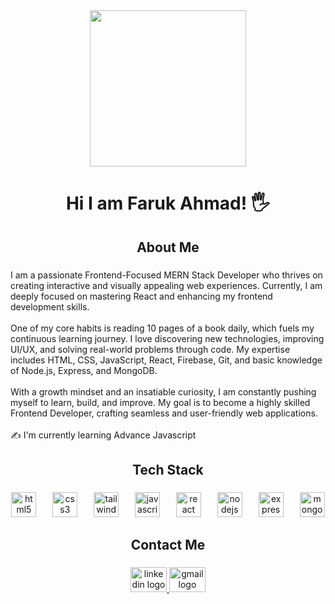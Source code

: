 <div align="center">
  <img height="250" src="https://i.ibb.co.com/sT87xgm/Black-Modern-Vlogger-You-Tube-Banner.png"  />
</div>

###

<h1 align="center">Hi I am Faruk  Ahmad! 🖐</h1>

###

<h2 align="center">About Me</h2>

###

<p align="left">I am a passionate Frontend-Focused MERN Stack Developer who thrives on creating interactive and visually appealing web experiences. Currently, I am deeply focused on mastering React and enhancing my frontend development skills.<br><br>One of my core habits is reading 10 pages of a book daily, which fuels my continuous learning journey. I love discovering new technologies, improving UI/UX, and solving real-world problems through code. My expertise includes HTML, CSS, JavaScript, React, Firebase, Git, and basic knowledge of Node.js, Express, and MongoDB.<br><br>With a growth mindset and an insatiable curiosity, I am constantly pushing myself to learn, build, and improve. My goal is to become a highly skilled Frontend Developer, crafting seamless and user-friendly web applications.<br><br>✍ I'm currently learning Advance Javascript</p>

###

<h2 align="center">Tech Stack</h2>

###

<div align="center">
  <img src="https://cdn.jsdelivr.net/gh/devicons/devicon/icons/html5/html5-original.svg" height="40" alt="html5 logo"  />
  <img width="18" />
  <img src="https://cdn.jsdelivr.net/gh/devicons/devicon/icons/css3/css3-original.svg" height="40" alt="css3 logo"  />
  <img width="18" />
  <img src="https://cdn.jsdelivr.net/gh/devicons/devicon/icons/tailwindcss/tailwindcss-original-wordmark.svg" height="40" alt="tailwindcss logo"  />
  <img width="18" />
  <img src="https://cdn.jsdelivr.net/gh/devicons/devicon/icons/javascript/javascript-original.svg" height="40" alt="javascript logo"  />
  <img width="18" />
  <img src="https://cdn.jsdelivr.net/gh/devicons/devicon/icons/react/react-original.svg" height="40" alt="react logo"  />
  <img width="18" />
  <img src="https://cdn.jsdelivr.net/gh/devicons/devicon/icons/nodejs/nodejs-original.svg" height="40" alt="nodejs logo"  />
  <img width="18" />
  <img src="https://cdn.jsdelivr.net/gh/devicons/devicon/icons/express/express-original.svg" height="40" alt="express logo"  />
  <img width="18" />
  <img src="https://cdn.jsdelivr.net/gh/devicons/devicon/icons/mongodb/mongodb-original.svg" height="40" alt="mongodb logo"  />
</div>

###

<h2 align="center">Contact Me</h2>

###

<div align="center">
  <a href="https://www.linkedin.com/in/faruk-ahmad-b667192a8?utm_source=share&utm_campaign=share_via&utm_content=profile&utm_medium=android_app" target="_blank">
    <img src="https://raw.githubusercontent.com/maurodesouza/profile-readme-generator/master/src/assets/icons/social/linkedin/default.svg" width="58" height="40" alt="linkedin logo"  />
  </a>
  <a href="#" target="_blank">
    <img src="https://raw.githubusercontent.com/maurodesouza/profile-readme-generator/master/src/assets/icons/social/gmail/default.svg" width="58" height="40" alt="gmail logo"  />
  </a>
</div>

###
